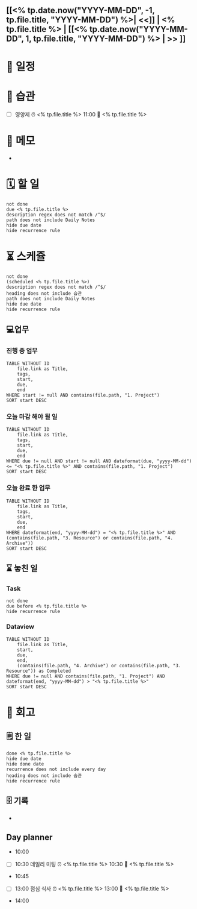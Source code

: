 ## [[<% tp.date.now("YYYY-MM-DD", -1, tp.file.title, "YYYY-MM-DD") %>| <<]] | <% tp.file.title %> | [[<% tp.date.now("YYYY-MM-DD", 1, tp.file.title, "YYYY-MM-DD") %> | >> ]]

# 📅  일정

# 🔁 습관
- [ ] 영양제 ⏰ <% tp.file.title %> 11:00 📅 <% tp.file.title %>

# 📒 메모
- 
# 🗓️ 할 일
```tasks 
not done 
due <% tp.file.title %> 
description regex does not match /^$/ 
path does not include Daily Notes
hide due date
hide recurrence rule
```
# ⏳ 스케쥴
```tasks 
not done 
(scheduled <% tp.file.title %>)
description regex does not match /^$/ 
heading does not include 습관
path does not include Daily Notes
hide due date
hide recurrence rule
```
## 💻업무
### 진행 중 업무
```dataview
TABLE WITHOUT ID
    file.link as Title,
    tags,
    start,
    due,
    end
WHERE start != null AND contains(file.path, "1. Project")
SORT start DESC
```
### 오늘 마감 해야 될 일
```dataview
TABLE WITHOUT ID
    file.link as Title,
    tags,
    start,
    due,
    end
WHERE due != null AND start != null AND dateformat(due, "yyyy-MM-dd") <= "<% tp.file.title %>" AND contains(file.path, "1. Project")
SORT start DESC
```
### 오늘 완료 한 업무
```dataview
TABLE WITHOUT ID
    file.link as Title,
    tags,
    start,
    due,
    end
WHERE dateformat(end, "yyyy-MM-dd") = "<% tp.file.title %>" AND (contains(file.path, "3. Resource") or contains(file.path, "4. Archive")) 
SORT start DESC
```
## ⌛ 놓친 일
### Task
```tasks 
not done 
due before <% tp.file.title %> 
hide recurrence rule
```
### Dataview
```dataview
TABLE WITHOUT ID
    file.link as Title,
    start,
    due,
    end,
    (contains(file.path, "4. Archive") or contains(file.path, "3. Resource")) as Completed
WHERE due != null AND contains(file.path, "1. Project") AND dateformat(end, "yyyy-MM-dd") > "<% tp.file.title %>"
SORT start DESC
```

# 📃 회고

##  🗒️ 한 일
```tasks 
done <% tp.file.title %> 
hide due date
hide done date
recurrence does not include every day
heading does not include 습관
hide recurrence rule
```

## 🗄️ 기록
- 
## Day planner
- 10:00 
- [ ] 10:30 데일리 미팅 ⏰ <% tp.file.title %> 10:30 📅 <% tp.file.title %>
- 10:45
- [ ] 13:00 점심 식사 ⏰ <% tp.file.title %> 13:00 📅 <% tp.file.title %>
- 14:00